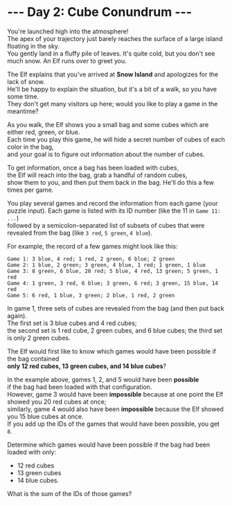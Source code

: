 # --- Day 2: Cube Conundrum ---

You're launched high into the atmosphere!  
The apex of your trajectory just barely reaches the surface of a large island floating in the sky.  
You gently land in a fluffy pile of leaves. It's quite cold, but you don't see much snow. An Elf runs over to greet you.

The Elf explains that you've arrived at **Snow Island** and apologizes for the lack of snow.  
He'll be happy to explain the situation, but it's a bit of a walk, so you have some time.  
They don't get many visitors up here; would you like to play a game in the meantime?

As you walk, the Elf shows you a small bag and some cubes which are either red, green, or blue.  
Each time you play this game, he will hide a secret number of cubes of each color in the bag,  
and your goal is to figure out information about the number of cubes.

To get information, once a bag has been loaded with cubes,  
the Elf will reach into the bag, grab a handful of random cubes,  
show them to you, and then put them back in the bag. He'll do this a few times per game.

You play several games and record the information from each game (your puzzle input).
Each game is listed with its ID number (like the 11 in `Game 11: ...`)  
followed by a semicolon-separated list of subsets of cubes that were revealed from the bag (like `3 red`, `5 green`, `4 blue`).

For example, the record of a few games might look like this:

```text
Game 1: 3 blue, 4 red; 1 red, 2 green, 6 blue; 2 green
Game 2: 1 blue, 2 green; 3 green, 4 blue, 1 red; 1 green, 1 blue
Game 3: 8 green, 6 blue, 20 red; 5 blue, 4 red, 13 green; 5 green, 1 red
Game 4: 1 green, 3 red, 6 blue; 3 green, 6 red; 3 green, 15 blue, 14 red
Game 5: 6 red, 1 blue, 3 green; 2 blue, 1 red, 2 green
```

In game 1, three sets of cubes are revealed from the bag (and then put back again).  
The first set is 3 blue cubes and 4 red cubes;  
the second set is 1 red cube, 2 green cubes, and 6 blue cubes;
the third set is only 2 green cubes.

The Elf would first like to know which games would have been possible if the bag contained  
**only 12 red cubes, 13 green cubes, and 14 blue cubes**?

In the example above, games 1, 2, and 5 would have been **possible**  
if the bag had been loaded with that configuration.  
However, game 3 would have been **impossible** because at one point the Elf showed you 20 red cubes at once;  
similarly, game 4 would also have been **impossible** because the Elf showed you 15 blue cubes at once.  
If you add up the IDs of the games that would have been possible, you get `8`.

Determine which games would have been possible if the bag had been loaded with only:

- 12 red cubes
- 13 green cubes
- 14 blue cubes.

What is the sum of the IDs of those games?
